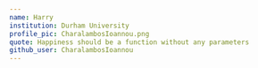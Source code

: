 ```yaml
---
name: Harry
institution: Durham University
profile_pic: CharalambosIoannou.png
quote: Happiness should be a function without any parameters
github_user: CharalambosIoannou
---
```

